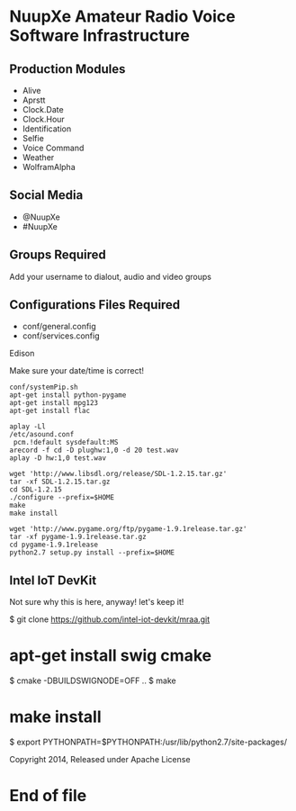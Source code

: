 # NuupXe Amateur Radio Voice Software Infrastructure

## Production Modules

- Alive
- Aprstt
- Clock.Date
- Clock.Hour
- Identification
- Selfie
- Voice Command
- Weather
- WolframAlpha

## Social Media

- @NuupXe
- #NuupXe

## Groups Required
Add your username to dialout, audio and video groups

## Configurations Files Required

- conf/general.config
- conf/services.config

Edison

Make sure your date/time is correct!

    conf/systemPip.sh
    apt-get install python-pygame
    apt-get install mpg123
    apt-get install flac
    
    aplay -Ll
    /etc/asound.conf
     pcm.!default sysdefault:MS
    arecord -f cd -D plughw:1,0 -d 20 test.wav
    aplay -D hw:1,0 test.wav

    wget 'http://www.libsdl.org/release/SDL-1.2.15.tar.gz'
    tar -xf SDL-1.2.15.tar.gz
    cd SDL-1.2.15
    ./configure --prefix=$HOME
    make
    make install

    wget 'http://www.pygame.org/ftp/pygame-1.9.1release.tar.gz'
    tar -xf pygame-1.9.1release.tar.gz
    cd pygame-1.9.1release
    python2.7 setup.py install --prefix=$HOME

## Intel IoT DevKit

Not sure why this is here, anyway! let's keep it!

 $ git clone https://github.com/intel-iot-devkit/mraa.git
 # apt-get install swig cmake
 $ cmake -DBUILDSWIGNODE=OFF ..
 $ make
 # make install
 $ export PYTHONPATH=$PYTHONPATH:/usr/lib/python2.7/site-packages/

Copyright 2014, Released under Apache License

# End of file
